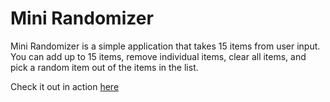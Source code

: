 # Mini Randomizer
Mini Randomizer is a simple application that takes 15 items from user input.
You can add up to 15 items, remove individual items, clear all items, and pick a random item out of the items in the list.

Check it out in action [here](https://kristinamancini.github.io/mini-randomizer/)
